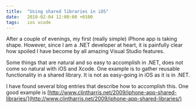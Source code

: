 ```yaml
---
title:	"Using shared libraries in iOS"
date:	2010-02-04 12:00:00 +0100
tags: 	ios xcode
---
```



After a couple of evenings, my first (really simple) iPhone app is taking shape.
However, since I am a .NET developer at heart, it is painfully clear how spoiled
I have become by all amazing Visual Studio features.

Some things that are natural and so easy to accomplish in .NET, does not come so
natural with iOS and Xcode. One example is to gather reusable functionality in a
shared library. It is not as easy-going in iOS as it is in .NET.

I have found several blog entries that describe how to accomplish this. One good
example is [http://www.clintharris.net/2009/iphone-app-shared-libraries/](http://www.clintharris.net/2009/iphone-app-shared-libraries/)